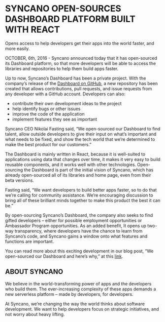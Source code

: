 # SYNCANO OPEN-SOURCES DASHBOARD PLATFORM BUILT WITH REACT
Opens access to help developers get their apps into the world faster, and more easily.

OCTOBER, 6th, 2016 - Syncano announced today that it has open-sourced its Dashboard platform, so that more developers will be able to access the libraries and repositories to help them build apps faster.
 
Up to now, Syncano’s Dashboard has been a private project. With the company’s release of the [Dashboard on GitHub](https://github.com/Syncano/syncano-dashboard?utm_source=reactjsnews&utm_campaign=open-source-dashboard&utm_medium=post), a new repository has been created that allows contributions, pull requests, and issue requests from any developer with a GitHub account. Developers can also:
 
* contribute their own development ideas to the project
* help identify bugs or other issues
* improve the code of the application
* implement features they see as important
 
Syncano CEO Nikolai Fasting said, “We open-sourced our Dashboard to find talent, allow outside developers to give their input on what’s important and what needs to be fixed, and show the tech world that we’re determined to make the best product for our customers.”
 
The Dashboard is mainly written in React, because it is well-suited to applications using data that changes over time,  it makes it very easy to build reusable components, and it works well with other technologies. Open-sourcing the Dashboard is part of the initial vision of Syncano, which has already open-sourced all of its libraries and home page, even from their beta versions.
 
Fasting said, “We want developers to build better apps faster, so to do that we’re calling for community assistance. We’re encouraging discussion to bring all of these brilliant minds together to make this product the best it can be.”
 
By open-sourcing Syncano’s Dashboard, the company also seeks to find gifted developers – either for possible employment opportunities or Ambassador Program opportunities. As an added benefit, It opens up two-way transparency, where developers have the chance to learn from Syncano’s code, and Syncano gains a window onto what features and functions are important.

You can read more about this exciting development in our blog post, “We open-sourced our Dashboard and here’s why,” at this [link](https://www.syncano.io/blog/open-source-dashboard?utm_source=reactjsnews&utm_campaign=open-source-dashboard&utm_medium=post).
 
 
## ABOUT SYNCANO
 
We believe in the world-transforming power of apps and the developers who build them. The ever-increasing complexity of these apps demands a new serverless platform – made by developers, for developers.
 
At Syncano, we’re changing the way the world thinks about software development. We want to help developers focus on strategic initiatives, and not worry about heavy lifting.



